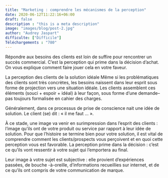 ```yaml
---
title: "Marketing : comprendre les mécanismes de la perception"
date: 2020-06-12T11:22:16+06:00
draft: false
description : "this is a meta description"
image: "images/blog/post-2.jpg"
author: "Audrey Jaspart"
difficulte: ["Difficile"]
Téléchargements : "780"
---
```


Répondre aux besoins des clients est loin de suffire pour rencontrer un succès commercial. C’est la perception qui prime dans la décision d’achat. On vous explique comment faire jouer cela en votre faveur.

La perception des clients de la solution idéale
Même si les problématiques des clients sont très concrètes, les besoins naissent dans leur esprit sous forme de projection vers une situation idéale. Les clients assemblent ces éléments (souci + espoir + idéal) à leur façon, sous forme d’une demande– pas toujours formalisée en cahier des charges.

Généralement, dans ce processus de prise de conscience nait une idée de solution. Le client (se) dit : « il me faut … ».

À ce stade, une image va venir en surimpression dans l’esprit des clients : l’image qu’ils ont de votre produit ou service par rapport à leur idée de solution. Pour que l’histoire se termine bien pour votre solution, il est vital de comprendre comment les clients/prospects vous perçoivent et en quoi cette perception vous est favorable. La perception prime dans la décision : c’est ce qu’ils vont ressentir à votre sujet qui l’emportera au final.

Leur image à votre sujet est subjective : elle provient d’expériences passées, de bouche -à-oreille, d’informations recueillies sur internet, et de ce qu’ils ont compris de votre communication de marque.

